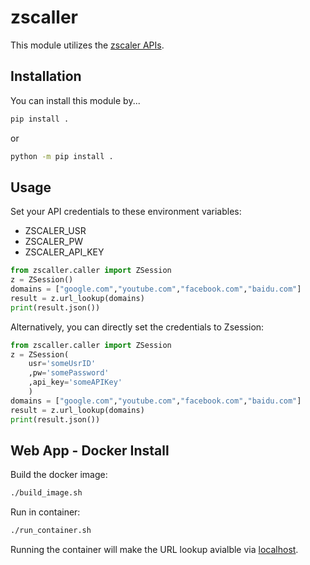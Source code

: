 # zscaller
This module utilizes the [zscaler APIs](https://help.zscaler.com/zia/getting-started-zia-api).

## Installation
You can install this module by...
```sh
pip install .
```
or

```sh
python -m pip install .
```

## Usage
Set your API credentials to these environment variables:
* ZSCALER_USR
* ZSCALER_PW
* ZSCALER_API_KEY

```py
from zscaller.caller import ZSession
z = ZSession()
domains = ["google.com","youtube.com","facebook.com","baidu.com"]
result = z.url_lookup(domains)
print(result.json())
```

Alternatively, you can directly set the credentials to Zsession:

```py
from zscaller.caller import ZSession
z = ZSession(
    usr='someUsrID'
    ,pw='somePassword'
    ,api_key='someAPIKey'
    )
domains = ["google.com","youtube.com","facebook.com","baidu.com"]
result = z.url_lookup(domains)
print(result.json())
```

## Web App - Docker Install
Build the docker image:
```sh
./build_image.sh
```

Run in container:
```sh
./run_container.sh
```

Running the container will make the URL lookup avialble via [localhost](http://localhost:5000/).